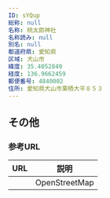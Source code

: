 ```yaml
---
ID: sYQup
総称: null
名称: 桃太郎神社
名称読み: null
別名: null
都道府県: 愛知県
区域: 犬山市
緯度: 35.4052849
経度: 136.9662459
郵便番号: 4840002
住所: 愛知県犬山市栗栖大平８５３
---
```


## その他

### 参考URL

| URL | 説明          |
| --- | ------------- |
|     | OpenStreetMap |
